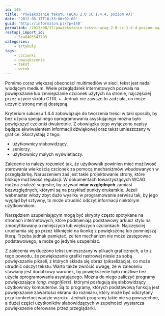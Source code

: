 ```yaml
---
id: 140
title: 'Powiększanie tekstu (WCAG 2.0 SC 1.4.4, poziom AA)'
date: '2012-08-17T10:33:00+02:00'
guid: 'http://informaton.pl/?p=140'
permalink: /2012/08/17/powiekszanie-tekstu-wcag-2-0-sc-1-4-4-poziom-aa/
restapi_import_id:
    - 5ca8405547793
categories:
    - artykuły
tags:
    - czcionki
    - powiększenie
    - tekst
    - wzrok
---
```


Pomimo coraz większej obecności multimediów w sieci, tekst jest nadal wiodącym medium. Wiele przeglądarek internetowych pozwala na powiększanie lub zmniejszanie czcionek użytych na stronie, najczęściej przez użycie skrótu CTRL +. Jednak nie zawsze to zadziała, co może uczynić stronę mniej dostępną.

Kryterium sukcesu 1.4.4 zobowiązuje do tworzenia treści w taki sposób, by bez użycia specjalnego oprogramowania asystującego można było powiększyć czcionki dwukrotnie. Z obowiązku tego wyłączono napisy będące ekwiwalentem informacji dźwiękowej oraz tekst umieszczany w grafice. Skorzystają z tego:

- użytkownicy słabowidzący,
- seniorzy,
- użytkownicy małych wyświetlaczy.

Zalecenie to należy rozumieć tak, że użytkownik powinien mieć możliwość sterowania wielkością czcionek za pomocą mechanizmów wbudowanych w przeglądarkę. Naruszeniem zaś jest takie projektowanie strony, które blokuje możliwość regulacji. W dokumentach towarzyszących WCAG można znaleźć sugestie, by używać **miar względnych** zamiast bezwzględnych, którymi są na przykład punkty drukarskie. Jeżeli webmaster włoży zbyt dużo wysiłku w programowanie serwisu tak, by jego wygląd był sztywny, to może utrudnić odczyt informacji niektórym użytkownikom.

Narzędziem uzupełniającym mogą być skrypty często spotykane na stronach internetowych, które podmieniają podstawowy arkusz stylu na zmodyfikowany o mniejszych lub większych czcionkach. Najczęściej uruchamia się go przez kliknięcie na ikonkę z powiększoną lub pomniejszą literą. Trzeba jednak pamiętać, że ten mechanizm nie może zastępować podstawowego, a może go jedynie uzupełniać.

Z zalecenia wykluczono tekst umieszczany w plikach graficznych, a to z tego powodu, że powiększanie grafiki rastrowej niesie za sobą powiększanie pikseli, z których składa się obraz (pikselizacja), co może utrudnić odczyt tekstu. Warto także zwrócić uwagę, że w zaleceniu stawiany jest dodatkowy warunek, by powiększenie było możliwe bez użycia oprogramowania asystującego. Można do niego zaliczyć programy powiększające *(ang. magnifiers)*, którymi posługują się słabowidzący użytkownicy komputerów. Są to programy, których podstawową funkcją jest powiększanie zawartości ekranu do rozmiaru, który może być odczytany przy konkretnej wadzie wzroku. Jednak programy takie nie są powszechne, a dużej części użytkoników słabowidzących w zupełności wystarcza powiększenie oferowane przez przeglądarki.
